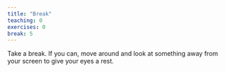 ```yaml
---
title: "Break"
teaching: 0
exercises: 0
break: 5
---
```


Take a break. If you can, move around and look at something away from your screen to give your eyes a rest.

